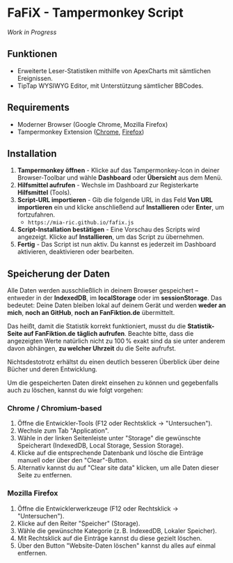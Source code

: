 FaFiX - Tampermonkey Script
===========================

_Work in Progress_

## Funktionen
- Erweiterte Leser-Statistiken mithilfe von ApexCharts mit sämtlichen Ereignissen.
- TipTap WYSIWYG Editor, mit Unterstützung sämtlicher BBCodes.

## Requirements
- Moderner Browser (Google Chrome, Mozilla Firefox)
- Tampermonkey Extension ([Chrome](https://chrome.google.com/webstore/detail/tampermonkey/dhdgffkkebhmkfjojejmpbldmpobfkfo), [Firefox](https://addons.mozilla.org/de/firefox/addon/tampermonkey/))

## Installation
1. **Tampermonkey öffnen** - Klicke auf das Tampermonkey-Icon in deiner Browser-Toolbar und wähle 
   **Dashboard** oder **Übersicht** aus dem Menü.
2. **Hilfsmittel aufrufen** - Wechsle im Dashboard zur Registerkarte **Hilfsmittel** (Tools).
3. **Script-URL importieren** - Gib die folgende URL in das Feld **Von URL importieren** ein und 
   klicke anschließend auf **Installieren** oder **Enter**, um fortzufahren.
   - `https://mia-ric.github.io/fafix.js`  
4. **Script-Installation bestätigen** - Eine Vorschau des Scripts wird angezeigt. Klicke auf 
   **Installieren**, um das Script zu übernehmen.
5. **Fertig** - Das Script ist nun aktiv. Du kannst es jederzeit im Dashboard aktivieren, 
   deaktivieren oder bearbeiten.

## Speicherung der Daten
Alle Daten werden ausschließlich in deinem Browser gespeichert – entweder in der **IndexedDB**, im 
**localStorage** oder im **sessionStorage**. Das bedeutet: Deine Daten bleiben lokal auf deinem Gerät 
und werden **weder an mich**, **noch an GitHub**, **noch an FanFiktion.de** übermittelt.

Das heißt, damit die Statistik korrekt funktioniert, musst du die **Statistik-Seite auf FanFiktion.de**
**täglich aufrufen**. Beachte bitte, dass die angezeigten Werte natürlich nicht zu 100 % exakt sind 
da sie unter anderem davon abhängen, **zu welcher Uhrzeit** du die Seite aufrufst.

Nichtsdestotrotz erhältst du einen deutlich besseren Überblick über deine Bücher und deren Entwicklung.

Um die gespeicherten Daten direkt einsehen zu können und gegebenfalls auch zu löschen, kannst du wie 
folgt vorgehen:

### Chrome / Chromium-based
1. Öffne die Entwickler-Tools (F12 oder Rechtsklick → "Untersuchen").
2. Wechsle zum Tab "Application".
3. Wähle in der linken Seitenleiste unter "Storage" die gewünschte Speicherart (IndexedDB, Local Storage, Session Storage).
4. Klicke auf die entsprechende Datenbank und lösche die Einträge manuell oder über den "Clear"-Button.
5. Alternativ kannst du auf "Clear site data" klicken, um alle Daten dieser Seite zu entfernen.

### Mozilla Firefox
1. Öffne die Entwicklerwerkzeuge (F12 oder Rechtsklick → "Untersuchen").
2. Klicke auf den Reiter "Speicher" (Storage).
3. Wähle die gewünschte Kategorie (z. B. IndexedDB, Lokaler Speicher).
4. Mit Rechtsklick auf die Einträge kannst du diese gezielt löschen.
5. Über den Button "Website-Daten löschen" kannst du alles auf einmal entfernen.
